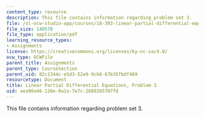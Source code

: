 ```yaml
---
content_type: resource
description: This file contains information regarding problem set 3.
file: /ol-ocw-studio-app/courses/18-303-linear-partial-differential-equations-analysis-and-numerics-fall-2014/aea96a46126e9a1a7e7c2669265707fd_MIT18_303F14_pset3.pdf
file_size: 140578
file_type: application/pdf
learning_resource_types:
- Assignments
license: https://creativecommons.org/licenses/by-nc-sa/4.0/
ocw_type: OCWFile
parent_title: Assignments
parent_type: CourseSection
parent_uid: 82c1344c-e5d3-52e9-9cb6-67b35fbdf489
resourcetype: Document
title: Linear Partial Differential Equations, Problem 3
uid: aea96a46-126e-9a1a-7e7c-2669265707fd
---
```

This file contains information regarding problem set 3.